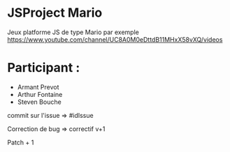# JSProject Mario

Jeux platforme JS de type Mario par exemple
https://www.youtube.com/channel/UC8A0M0eDttdB11MHxX58vXQ/videos

# Participant :

  * Armant Prevot
  * Arthur Fontaine
  * Steven Bouche

commit sur l'issue => #idIssue   

Correction de bug => correctif v+1   

Patch + 1   


